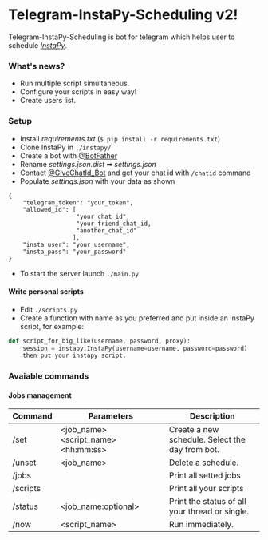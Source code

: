 # Telegram-InstaPy-Scheduling v2!
Telegram-InstaPy-Scheduling is bot for telegram which helps user to schedule [*InstaPy*](https://github.com/timgrossmann/InstaPy).

### What's news?
- Run multiple script simultaneous.
- Configure your scripts in easy way!
- Create users list.

### Setup
- Install _requirements.txt_ (`$ pip install -r requirements.txt`)
- Clone InstaPy in `./instapy/`
- Create a bot with [@BotFather](https://telegram.me/BotFather)
- Rename *settings.json.dist* ➡ *settings.json*
- Contact [@GiveChatId_Bot](https://telegram.me/GiveChatId_Bot) and get your chat id with `/chatid` command
- Populate *settings.json* with your data as shown 
```
{
    "telegram_token": "your_token",
    "allowed_id": [
                   "your_chat_id",
                   "your_friend_chat_id,
                   "another_chat_id"
                  ],
    "insta_user": "your_username",
    "insta_pass": "your_password"
}
 ```
- To start the server launch `./main.py`
#### Write personal scripts 
- Edit `./scripts.py`
- Create a function with name as you preferred and put inside an InstaPy script, for example:
```python
def script_for_big_like(username, password, proxy):
    session = instapy.InstaPy(username=username, password=password)
    then put your instapy script.
```

### Avaiable commands
#### Jobs management
| Command  | Parameters                                | Description                                      |
|----------|-------------------------------------------|--------------------------------------------------|
| /set     | \<job_name\> \<script_name\> \<hh:mm:ss\> | Create a new schedule. Select the day from bot.  |
| /unset   | \<job_name\>                              | Delete a schedule.                               |
| /jobs    |                                           | Print all setted jobs                            |
| /scripts |                                           | Print all your scripts                           |
| /status  | \<job_name:optional\>                     | Print the status of all your thread or single.   |
| /now     | \<script_name\>                           | Run immediately.                                 |

